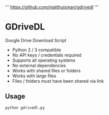 '''
https://github.com/matthuisman/gdrivedl
'''

# GDriveDL

Google Drive Download Script

-   Python 2 / 3 compatible
-   No API keys / credentials required
-   Supports all operating systems
-   No external dependencies
-   Works with shared files or folders
-   Works with large files
-   Files / folders must have been shared via link

## Usage

```bash
python gdrivedl.py
```
